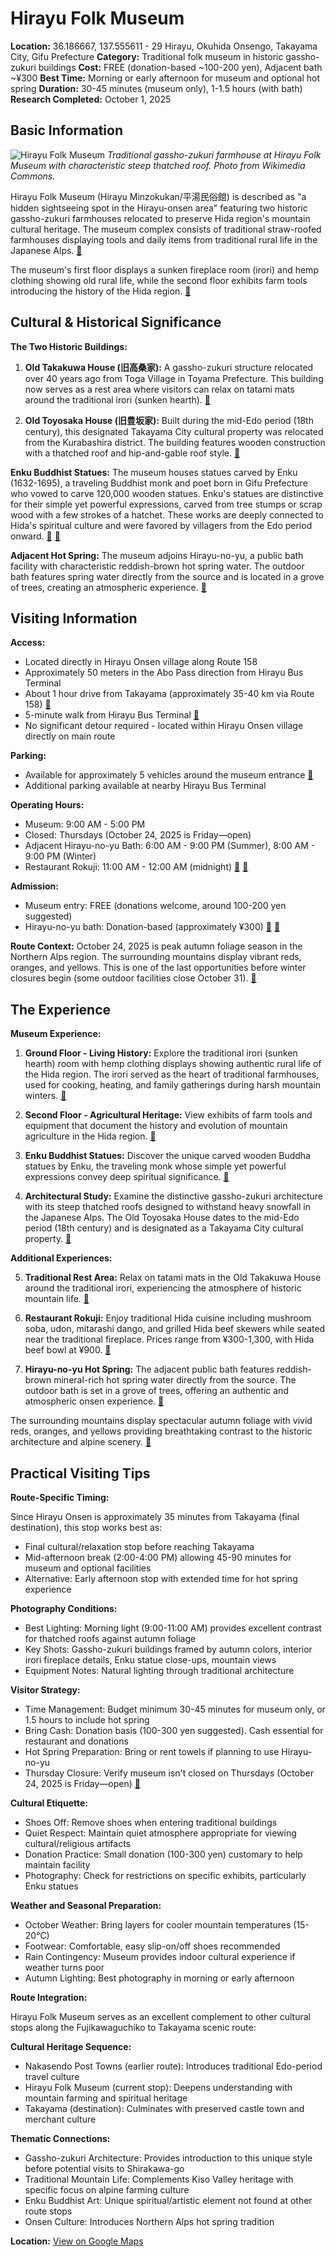 # Hirayu Folk Museum

**Location:** 36.186667, 137.555611 - 29 Hirayu, Okuhida Onsengo, Takayama City, Gifu Prefecture
**Category:** Traditional folk museum in historic gassho-zukuri buildings
**Cost:** FREE (donation-based ~100-200 yen), Adjacent bath ~¥300
**Best Time:** Morning or early afternoon for museum and optional hot spring
**Duration:** 30-45 minutes (museum only), 1-1.5 hours (with bath)
**Research Completed:** October 1, 2025

## Basic Information

![Hirayu Folk Museum](https://upload.wikimedia.org/wikipedia/commons/2/26/Hirayu-minzokukan02ds3872.jpg)
*Traditional gassho-zukuri farmhouse at Hirayu Folk Museum with characteristic steep thatched roof. Photo from Wikimedia Commons.*

Hirayu Folk Museum (Hirayu Minzokukan/平湯民俗館) is described as "a hidden sightseeing spot in the Hirayu-onsen area" featuring two historic gassho-zukuri farmhouses relocated to preserve Hida region's mountain cultural heritage. The museum complex consists of traditional straw-roofed farmhouses displaying tools and daily items from traditional rural life in the Japanese Alps. [🔗](https://www.okuhida.or.jp/en/archives/1779)

The museum's first floor displays a sunken fireplace room (irori) and hemp clothing showing old rural life, while the second floor exhibits farm tools introducing the history of the Hida region. [🔗](https://www.okuhida.or.jp/en/archives/1779)

## Cultural & Historical Significance

**The Two Historic Buildings:**

1. **Old Takakuwa House (旧高桑家):** A gassho-zukuri structure relocated over 40 years ago from Toga Village in Toyama Prefecture. This building now serves as a rest area where visitors can relax on tatami mats around the traditional irori (sunken hearth). [🔗](https://hidasanmyaku-gifu.jp/investigate/spot/hirayu-folk-museum/)

2. **Old Toyosaka House (旧豊坂家):** Built during the mid-Edo period (18th century), this designated Takayama City cultural property was relocated from the Kurabashira district. The building features wooden construction with a thatched roof and hip-and-gable roof style. [🔗](https://hidasanmyaku-gifu.jp/investigate/spot/hirayu-folk-museum/)

**Enku Buddhist Statues:** The museum houses statues carved by Enku (1632-1695), a traveling Buddhist monk and poet born in Gifu Prefecture who vowed to carve 120,000 wooden statues. Enku's statues are distinctive for their simple yet powerful expressions, carved from tree stumps or scrap wood with a few strokes of a hatchet. These works are deeply connected to Hida's spiritual culture and were favored by villagers from the Edo period onward. [🔗](https://en.wikipedia.org/wiki/Enk%C5%AB) [🔗](https://hidasanmyaku-gifu.jp/investigate/spot/hirayu-folk-museum-en/)

**Adjacent Hot Spring:** The museum adjoins Hirayu-no-yu, a public bath facility with characteristic reddish-brown hot spring water. The outdoor bath features spring water directly from the source and is located in a grove of trees, creating an atmospheric experience. [🔗](https://www.okuhida.or.jp/en/archives/1779)

## Visiting Information

**Access:**
- Located directly in Hirayu Onsen village along Route 158
- Approximately 50 meters in the Abo Pass direction from Hirayu Bus Terminal
- About 1 hour drive from Takayama (approximately 35-40 km via Route 158) [🔗](https://www.japan-guide.com/e/e5942.html)
- 5-minute walk from Hirayu Bus Terminal [🔗](https://hidasanmyaku-gifu.jp/investigate/spot/hirayu-folk-museum-en/)
- No significant detour required - located within Hirayu Onsen village directly on main route

**Parking:**
- Available for approximately 5 vehicles around the museum entrance [🔗](https://www.okuhida.or.jp/en/archives/1779)
- Additional parking available at nearby Hirayu Bus Terminal

**Operating Hours:**
- Museum: 9:00 AM - 5:00 PM
- Closed: Thursdays (October 24, 2025 is Friday—open)
- Adjacent Hirayu-no-yu Bath: 6:00 AM - 9:00 PM (Summer), 8:00 AM - 9:00 PM (Winter)
- Restaurant Rokuji: 11:00 AM - 12:00 AM (midnight) [🔗](https://www.okuhida.or.jp/en/archives/1779) [🔗](https://hidasanmyaku-gifu.jp/investigate/spot/hirayu-folk-museum-en/)

**Admission:**
- Museum entry: FREE (donations welcome, around 100-200 yen suggested)
- Hirayu-no-yu bath: Donation-based (approximately ¥300) [🔗](https://www.okuhida.or.jp/en/archives/1779) [🔗](https://hidasanmyaku-gifu.jp/investigate/spot/hirayu-folk-museum-en/)

**Route Context:** October 24, 2025 is peak autumn foliage season in the Northern Alps region. The surrounding mountains display vibrant reds, oranges, and yellows. This is one of the last opportunities before winter closures begin (some outdoor facilities close October 31). [🔗](https://www.japan.travel/en/spot/1263/)

## The Experience

**Museum Experience:**

1. **Ground Floor - Living History:** Explore the traditional irori (sunken hearth) room with hemp clothing displays showing authentic rural life of the Hida region. The irori served as the heart of traditional farmhouses, used for cooking, heating, and family gatherings during harsh mountain winters. [🔗](https://hidasanmyaku-gifu.jp/investigate/spot/hirayu-folk-museum-en/)

2. **Second Floor - Agricultural Heritage:** View exhibits of farm tools and equipment that document the history and evolution of mountain agriculture in the Hida region. [🔗](https://www.okuhida.or.jp/en/archives/1779)

3. **Enku Buddhist Statues:** Discover the unique carved wooden Buddha statues by Enku, the traveling monk whose simple yet powerful expressions convey deep spiritual significance. [🔗](https://hidasanmyaku-gifu.jp/investigate/spot/hirayu-folk-museum-en/)

4. **Architectural Study:** Examine the distinctive gassho-zukuri architecture with its steep thatched roofs designed to withstand heavy snowfall in the Japanese Alps. The Old Toyosaka House dates to the mid-Edo period (18th century) and is designated as a Takayama City cultural property. [🔗](https://hidasanmyaku-gifu.jp/investigate/spot/hirayu-folk-museum/)

**Additional Experiences:**

5. **Traditional Rest Area:** Relax on tatami mats in the Old Takakuwa House around the traditional irori, experiencing the atmosphere of historic mountain life. [🔗](https://hidasanmyaku-gifu.jp/investigate/spot/hirayu-folk-museum/)

6. **Restaurant Rokuji:** Enjoy traditional Hida cuisine including mushroom soba, udon, mitarashi dango, and grilled Hida beef skewers while seated near the traditional fireplace. Prices range from ¥300-1,300, with Hida beef bowl at ¥900. [🔗](https://hidasanmyaku-gifu.jp/investigate/spot/hirayu-folk-museum-en/)

7. **Hirayu-no-yu Hot Spring:** The adjacent public bath features reddish-brown mineral-rich hot spring water directly from the source. The outdoor bath is set in a grove of trees, offering an authentic and atmospheric onsen experience. [🔗](https://www.tripadvisor.com/Attraction_Review-g298113-d8150838-Reviews-Hirayu_no_Yu_Hirayu_Folk_Museum-Takayama_Gifu_Prefecture_Tokai_Chubu.html)

The surrounding mountains display spectacular autumn foliage with vivid reds, oranges, and yellows providing breathtaking contrast to the historic architecture and alpine scenery. [🔗](https://www.japan.travel/en/spot/1263/)

## Practical Visiting Tips

**Route-Specific Timing:**

Since Hirayu Onsen is approximately 35 minutes from Takayama (final destination), this stop works best as:
- Final cultural/relaxation stop before reaching Takayama
- Mid-afternoon break (2:00-4:00 PM) allowing 45-90 minutes for museum and optional facilities
- Alternative: Early afternoon stop with extended time for hot spring experience

**Photography Conditions:**
- Best Lighting: Morning light (9:00-11:00 AM) provides excellent contrast for thatched roofs against autumn foliage
- Key Shots: Gassho-zukuri buildings framed by autumn colors, interior irori fireplace details, Enku statue close-ups, mountain views
- Equipment Notes: Natural lighting through traditional architecture

**Visitor Strategy:**
- Time Management: Budget minimum 30-45 minutes for museum only, or 1.5 hours to include hot spring
- Bring Cash: Donation basis (100-300 yen suggested). Cash essential for restaurant and donations
- Hot Spring Preparation: Bring or rent towels if planning to use Hirayu-no-yu
- Thursday Closure: Verify museum isn't closed on Thursdays (October 24, 2025 is Friday—open) [🔗](https://www.okuhida.or.jp/en/archives/1779)

**Cultural Etiquette:**
- Shoes Off: Remove shoes when entering traditional buildings
- Quiet Respect: Maintain quiet atmosphere appropriate for viewing cultural/religious artifacts
- Donation Practice: Small donation (100-300 yen) customary to help maintain facility
- Photography: Check for restrictions on specific exhibits, particularly Enku statues

**Weather and Seasonal Preparation:**
- October Weather: Bring layers for cooler mountain temperatures (15-20°C)
- Footwear: Comfortable, easy slip-on/off shoes recommended
- Rain Contingency: Museum provides indoor cultural experience if weather turns poor
- Autumn Lighting: Best photography in morning or early afternoon

**Route Integration:**

Hirayu Folk Museum serves as an excellent complement to other cultural stops along the Fujikawaguchiko to Takayama scenic route:

**Cultural Heritage Sequence:**
- Nakasendo Post Towns (earlier route): Introduces traditional Edo-period travel culture
- Hirayu Folk Museum (current stop): Deepens understanding with mountain farming and spiritual heritage
- Takayama (destination): Culminates with preserved castle town and merchant culture

**Thematic Connections:**
- Gassho-zukuri Architecture: Provides introduction to this unique style before potential visits to Shirakawa-go
- Traditional Mountain Life: Complements Kiso Valley heritage with specific focus on alpine farming culture
- Enku Buddhist Art: Unique spiritual/artistic element not found at other route stops
- Onsen Culture: Introduces Northern Alps hot spring tradition

**Location:** [View on Google Maps](https://maps.google.com/maps?q=36.186667,137.555611)